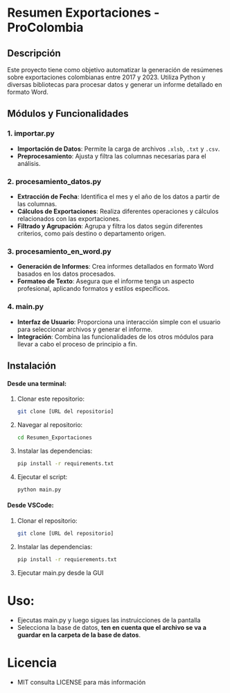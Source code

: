 # Resumen Exportaciones - ProColombia

## Descripción

Este proyecto tiene como objetivo automatizar la generación de resúmenes sobre exportaciones colombianas entre 2017 y 2023. Utiliza Python y diversas bibliotecas para procesar datos y generar un informe detallado en formato Word.

## Módulos y Funcionalidades

### 1. **importar.py**
- **Importación de Datos**: Permite la carga de archivos `.xlsb`, `.txt` y `.csv`.
- **Preprocesamiento**: Ajusta y filtra las columnas necesarias para el análisis.

### 2. **procesamiento_datos.py**
- **Extracción de Fecha**: Identifica el mes y el año de los datos a partir de las columnas.
- **Cálculos de Exportaciones**: Realiza diferentes operaciones y cálculos relacionados con las exportaciones.
- **Filtrado y Agrupación**: Agrupa y filtra los datos según diferentes criterios, como país destino o departamento origen.

### 3. **procesamiento_en_word.py**
- **Generación de Informes**: Crea informes detallados en formato Word basados en los datos procesados.
- **Formateo de Texto**: Asegura que el informe tenga un aspecto profesional, aplicando formatos y estilos específicos.

### 4. **main.py**
- **Interfaz de Usuario**: Proporciona una interacción simple con el usuario para seleccionar archivos y generar el informe.
- **Integración**: Combina las funcionalidades de los otros módulos para llevar a cabo el proceso de principio a fin.

## Instalación

#### Desde una terminal:
1. Clonar este repositorio:
   ```bash
   git clone [URL del repositorio]
    ```
2. Navegar al repositorio:
    ```bash
    cd Resumen_Exportaciones
    ```
3. Instalar las dependencias:
    ```bash
    pip install -r requirements.txt
    ```
4. Ejecutar el script:
    ```python
    python main.py  
    ```
#### Desde VSCode:
1. Clonar el repositorio:
    ```bash
    git clone [URL del repositorio]
    ```
2. Instalar las dependencias:
    ```bash 
    pip install -r requierements.txt
    ```
3. Ejecutar main.py desde la GUI
    

# Uso:

- Ejecutas main.py y luego sigues las instruicciones de la pantalla
- Selecciona la base de datos, **ten en cuenta que el archivo se va a guardar en la carpeta de la base de datos**. 

# Licencia

- MIT consulta LICENSE para más información
